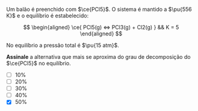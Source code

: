 Um balão é preenchido com $\ce{PCl5}$. O sistema é mantido a $\pu{556 K}$ e o equilíbrio é estabelecido:

$$
\begin{aligned}
\ce{ PCl5(g) <=> PCl3(g) + Cl2(g) } && K = 5
\end{aligned}
$$

No equilíbrio a pressão total é $\pu{15 atm}$.

**Assinale** a alternativa que mais se aproxima do grau de decomposição do $\ce{PCl5}$ no equilíbrio.

- [ ] $10\%$
- [ ] $20\%$
- [ ] $30\%$
- [ ] $40\%$
- [x] $50\%$
